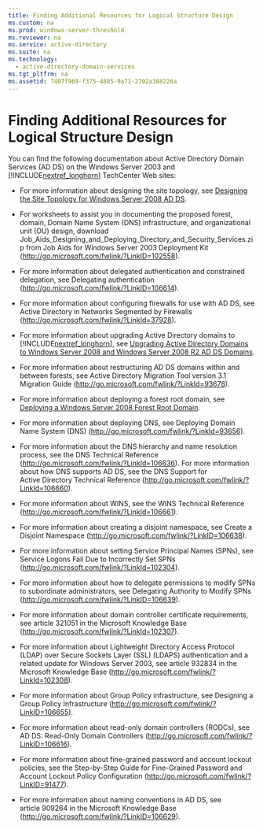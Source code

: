 ```yaml
---
title: Finding Additional Resources for Logical Structure Design
ms.custom: na
ms.prod: windows-server-threshold
ms.reviewer: na
ms.service: active-directory
ms.suite: na
ms.technology: 
  - active-directory-domain-services
ms.tgt_pltfrm: na
ms.assetid: 7407f969-f375-4885-9a71-2702a388226a
---
```

# Finding Additional Resources for Logical Structure Design
You can find the following documentation about Active Directory Domain Services \(AD DS\) on the Windows Server 2003 and [!INCLUDE[nextref_longhorn](includes/nextref_longhorn_md.md)] TechCenter Web sites:

-   For more information about designing the site topology, see [Designing the Site Topology for Windows Server 2008 AD DS](Designing-the-Site-Topology-for-Windows-Server-2008-AD-DS.md).

-   For worksheets to assist you in documenting the proposed forest, domain, Domain Name System \(DNS\) infrastructure, and organizational unit \(OU\) design, download Job\_Aids\_Designing\_and\_Deploying\_Directory\_and\_Security\_Services.zip from Job Aids for Windows Server 2003 Deployment Kit \([http:\/\/go.microsoft.com\/fwlink\/?LinkID\=102558](http://go.microsoft.com/fwlink/?LinkID=102558)\).

-   For more information about delegated authentication and constrained delegation, see Delegating authentication \([http:\/\/go.microsoft.com\/fwlink\/?LinkID\=106614](http://go.microsoft.com/fwlink/?LinkID=106614)\).

-   For more information about configuring firewalls for use with AD DS, see Active Directory in Networks Segmented by Firewalls \([http:\/\/go.microsoft.com\/fwlink\/?LinkId\=37928](http://go.microsoft.com/fwlink/?LinkId=37928)\).

-   For more information about upgrading Active Directory domains to [!INCLUDE[nextref_longhorn](includes/nextref_longhorn_md.md)], see [Upgrading Active Directory Domains to Windows Server 2008 and Windows Server 2008 R2 AD DS Domains](Upgrading-Active-Directory-Domains-to-Windows-Server-2008-and-Windows-Server-2008-R2-AD-DS-Domains.md).

-   For more information about restructuring AD DS domains within and between forests, see Active Directory Migration Tool version 3.1 Migration Guide \([http:\/\/go.microsoft.com\/fwlink\/?LinkId\=93678](http://go.microsoft.com/fwlink/?LinkId=93678)\).

-   For more information about deploying a forest root domain, see [Deploying a Windows Server 2008 Forest Root Domain](Deploying-a-Windows-Server-2008-Forest-Root-Domain.md).

-   For more information about deploying DNS, see Deploying Domain Name System \(DNS\) \([http:\/\/go.microsoft.com\/fwlink\/?LinkId\=93656](http://go.microsoft.com/fwlink/?LinkId=93656)\).

-   For more information about the DNS hierarchy and name resolution process, see the DNS Technical Reference \([http:\/\/go.microsoft.com\/fwlink\/?LinkId\=106636](http://go.microsoft.com/fwlink/?LinkId=106636)\). For more information about how DNS supports AD DS, see the DNS Support for Active Directory Technical Reference \([http:\/\/go.microsoft.com\/fwlink\/?LinkId\=106660](http://go.microsoft.com/fwlink/?LinkId=106660)\).

-   For more information about WINS, see the WINS Technical Reference \([http:\/\/go.microsoft.com\/fwlink\/?LinkId\=106661](http://go.microsoft.com/fwlink/?LinkId=106661)\).

-   For more information about creating a disjoint namespace, see Create a Disjoint Namespace \([http:\/\/go.microsoft.com\/fwlink\/?LinkID\=106638](http://go.microsoft.com/fwlink/?LinkID=106638)\).

-   For more information about setting Service Principal Names \(SPNs\), see Service Logons Fail Due to Incorrectly Set SPNs \([http:\/\/go.microsoft.com\/fwlink\/?LinkId\=102304](http://go.microsoft.com/fwlink/?LinkId=102304)\).

-   For more information about how to delegate permissions to modify SPNs to subordinate administrators, see Delegating Authority to Modify SPNs \([http:\/\/go.microsoft.com\/fwlink\/?LinkID\=106639](http://go.microsoft.com/fwlink/?LinkID=106639)\).

-   For more information about domain controller certificate requirements, see article 321051 in the Microsoft Knowledge Base \([http:\/\/go.microsoft.com\/fwlink\/?LinkId\=102307](http://go.microsoft.com/fwlink/?LinkId=102307)\).

-   For more information about Lightweight Directory Access Protocol \(LDAP\) over Secure Sockets Layer \(SSL\) \(LDAPS\) authentication and a related update for Windows Server 2003, see article 932834 in the Microsoft Knowledge Base \([http:\/\/go.microsoft.com\/fwlink\/?LinkId\=102308](http://go.microsoft.com/fwlink/?LinkId=102308)\).

-   For more information about Group Policy infrastructure, see Designing a Group Policy Infrastructure \([http:\/\/go.microsoft.com\/fwlink\/?LinkID\=106655](http://go.microsoft.com/fwlink/?LinkID=106655)\).

-   For more information about read\-only domain controllers \(RODCs\), see AD DS: Read\-Only Domain Controllers \([http:\/\/go.microsoft.com\/fwlink\/?LinkID\=106616](http://go.microsoft.com/fwlink/?LinkID=106616)\).

-   For more information about fine\-grained password and account lockout policies, see the Step\-by\-Step Guide for Fine\-Grained Password and Account Lockout Policy Configuration \([http:\/\/go.microsoft.com\/fwlink\/?LinkID\=91477](http://go.microsoft.com/fwlink/?LinkID=91477)\).

-   For more information about naming conventions in AD DS, see article 909264 in the Microsoft Knowledge Base \([http:\/\/go.microsoft.com\/fwlink\/?LinkID\=106629](http://go.microsoft.com/fwlink/?LinkID=106629)\).


